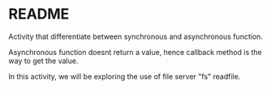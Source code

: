# README

Activity that differentiate between synchronous and asynchronous function.

Asynchronous function doesnt return a value, hence callback method is the way to get the value.

In this activity, we will be exploring the use of file server "fs" readfile.